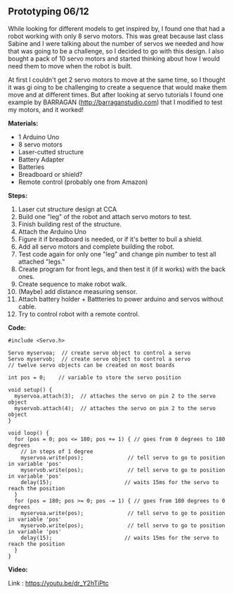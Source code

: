 ## Prototyping 06/12

While looking for different models to get inspired by, I found one that had a robot working with only 8 servo motors. This was great because last class Sabine and I were talking about the number of servos we needed and how that was going to be a challenge, so I decided to go with this design. I also bought a pack of 10 servo motors and started thinking about how I would need them to move when the robot is built.

At first I couldn't get 2 servo motors to move at the same time, so I thought it was gi oing to be challenging to create a sequence that would make them move and at different times. But after looking at servo tutorials I found one example by BARRAGAN (http://barraganstudio.com) that I modified to test my motors, and it worked!

**Materials:**

- 1 Arduino Uno
- 8 servo motors
- Laser-cutted structure
- Battery Adapter
- Batteries
- Breadboard or shield?
- Remote control (probably one from Amazon)

**Steps:**

1. Laser cut structure design at CCA
2. Build one "leg" of the robot and attach servo motors to test.
3. Finish building rest of the structure.
4. Attach the Arduino Uno
5. Figure it if breadboard is needed, or if it's better to buil a shield.
6. Add all servo motors and complete building the robot.
7. Test code again for only one "leg" and change pin number to test all attached "legs."
8. Create program for front legs, and then test it (if it works) with the back ones.
9. Create sequence to make robot walk.
10. (Maybe) add distance measuring sensor.
11. Attach battery holder + Battteries to power arduino and servos without cable.
12. Try to control robot with a remote control.

**Code:**

```
#include <Servo.h>

Servo myservoa;  // create servo object to control a servo
Servo myservob;  // create servo object to control a servo
// twelve servo objects can be created on most boards

int pos = 0;    // variable to store the servo position

void setup() {
  myservoa.attach(3);  // attaches the servo on pin 2 to the servo object
  myservob.attach(4);  // attaches the servo on pin 2 to the servo object
}

void loop() {
  for (pos = 0; pos <= 180; pos += 1) { // goes from 0 degrees to 180 degrees
    // in steps of 1 degree
    myservoa.write(pos);              // tell servo to go to position in variable 'pos'
    myservob.write(pos);              // tell servo to go to position in variable 'pos'
    delay(15);                       // waits 15ms for the servo to reach the position
  }
  for (pos = 180; pos >= 0; pos -= 1) { // goes from 180 degrees to 0 degrees
    myservoa.write(pos);              // tell servo to go to position in variable 'pos'
    myservob.write(pos);              // tell servo to go to position in variable 'pos'
    delay(15);                       // waits 15ms for the servo to reach the position
  }
}

```

**Video:**

Link : https://youtu.be/dr_Y2hTiPtc
